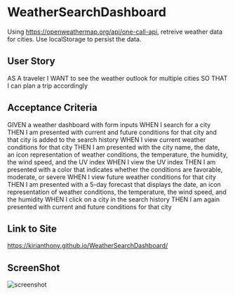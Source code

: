 # WeatherSearchDashboard

Using https://openweathermap.org/api/one-call-api, retreive weather data for cities. Use localStorage to persist the data.

## User Story
AS A traveler
I WANT to see the weather outlook for multiple cities
SO THAT I can plan a trip accordingly

## Acceptance Criteria
GIVEN a weather dashboard with form inputs
WHEN I search for a city
THEN I am presented with current and future conditions for that city and that city is added to the search history
WHEN I view current weather conditions for that city
THEN I am presented with the city name, the date, an icon representation of weather conditions, the temperature, the humidity, the wind speed, and the UV index
WHEN I view the UV index
THEN I am presented with a color that indicates whether the conditions are favorable, moderate, or severe
WHEN I view future weather conditions for that city
THEN I am presented with a 5-day forecast that displays the date, an icon representation of weather conditions, the temperature, the wind speed, and the humidity
WHEN I click on a city in the search history
THEN I am again presented with current and future conditions for that city

## Link to Site
https://kirianthony.github.io/WeatherSearchDashboard/

## ScreenShot
![screenshot](https://user-images.githubusercontent.com/94418477/152727024-70b1bd5d-d64b-4e96-a238-a03c74887c7b.png)